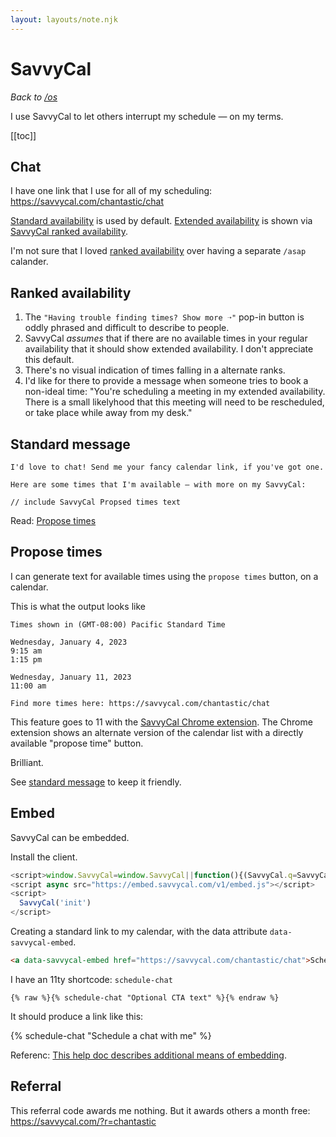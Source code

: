 ```yaml
---
layout: layouts/note.njk
---
```


# SavvyCal

_Back to [/os](/os)_

I use SavvyCal to let others interrupt my schedule — on my terms.

[[toc]]

## Chat

I have one link that I use for all of my scheduling: https://savvycal.com/chantastic/chat

[Standard availability](/os#standard-availability) is used by default.
[Extended availability](/os#extended-availability) is shown via [SavvyCal ranked availability](https://docs.savvycal.com/article/20-ranked-availability).

I'm not sure that I loved [ranked availability](#ranked-availability) over having a separate `/asap` calander.

## Ranked availability

1. The `"Having trouble finding times? Show more ➝"` pop-in button is oddly phrased and difficult to describe to people.
2. SavvyCal _assumes_ that if there are no available times in your regular availability that it should show extended availability. I don't appreciate this default.
3. There's no visual indication of times falling in a alternate ranks.
4. I'd like for there to provide a message when someone tries to book a non-ideal time: "You're scheduling a meeting in my extended availability. There is a small likelyhood that this meeting will need to be rescheduled, or take place while away from my desk."

## Standard message

```
I'd love to chat! Send me your fancy calendar link, if you've got one.

Here are some times that I'm available — with more on my SavvyCal:

// include SavvyCal Propsed times text
```

Read: [Propose times](#propose-times)

## Propose times

I can generate text for available times using the `propose times` button, on a calendar.

This is what the output looks like

```
Times shown in (GMT-08:00) Pacific Standard Time

Wednesday, January 4, 2023
9:15 am
1:15 pm

Wednesday, January 11, 2023
11:00 am

Find more times here: https://savvycal.com/chantastic/chat
```

This feature goes to 11 with the [SavvyCal Chrome extension](https://savvycal.com/chrome-extension/). The Chrome extension shows an alternate version of the calendar list with a directly available "propose time" button.

Brilliant.

See [standard message](#standard-message) to keep it friendly.

## Embed

SavvyCal can be embedded.

Install the client.

```js
<script>window.SavvyCal=window.SavvyCal||function(){(SavvyCal.q=SavvyCal.q||[]).push(arguments)};</script>
<script async src="https://embed.savvycal.com/v1/embed.js"></script>
<script>
  SavvyCal('init')
</script>
```

Creating a standard link to my calendar, with the data attribute `data-savvycal-embed`.

<!-- prettier-ignore -->
```html
<a data-savvycal-embed href="https://savvycal.com/chantastic/chat">Schedule time with me</a>
```

I have an 11ty shortcode: `schedule-chat`

```liquid
{% raw %}{% schedule-chat "Optional CTA text" %}{% endraw %}
```

It should produce a link like this:

{% schedule-chat "Schedule a chat with me" %}

Referenc: [This help doc describes additional means of embedding](https://docs.savvycal.com/article/6-embedding-links-on-your-website#via-hyperlink).

## Referral

This referral code awards me nothing. But it awards others a month free: https://savvycal.com/?r=chantastic
